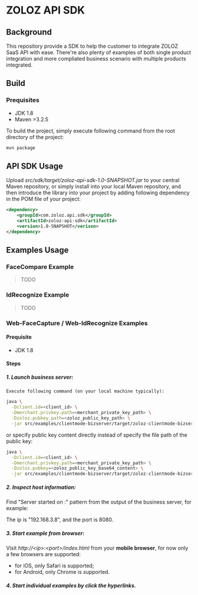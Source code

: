 # ZOLOZ API SDK
## Background
This repository provide a SDK to help the customer to integrate ZOLOZ SaaS API with ease. There're also plenty of examples of both single product integration and more compliated business scenario with multiple products integrated.

## Build
### Prequisites
- JDK 1.8
- Maven >3.2.5

To build the project, simply execute following command from the root directory of the project:
```sh
mvn package
```

## API SDK Usage
Upload _src/sdk/target/zoloz-api-sdk-1.0-SNAPSHOT.jar_ to your central Maven repository, or simply install into your local Maven repository, and then introduce the library into your project by adding following dependency in the POM file of your project:
```xml
<dependency>
    <groupId>com.zoloz.api.sdk</groupId>
    <artifactId>zoloz-api-sdk</artifactId>
    <version>1.0-SNAPSHOT</verison>
</dependency>
```

## Examples Usage
### FaceCompare Example
> TODO

### IdRecognize Example
> TODO

### Web-FaceCapture / Web-IdRecognize Examples
#### Prequisite
- JDK 1.8
#### Steps
##### 1. Launch business server:

    Execute following command (on your local machine typically):
    
```sh
java \
  -Dclient.id=<client_id> \
  -Dmerchant.privkey.path=<merchant_private_key_path> \
  -Dzoloz.pubkey.path=<zoloz_public_key_path> \
  -jar src/examples/clientmode-bizserver/target/zoloz-clientmode-bizserver-1.0-SNAPSHOT.jar
```
or specify public key content directly instead of specify the file path of the public key:

```sh
java \
  -Dclient.id=<client_id> \
  -Dmerchant.privkey.path=<merchant_private_key_path> \
  -Dzoloz.pubkey=<zoloz_public_key_base64_content> \
  -jar src/examples/clientmode-bizserver/target/zoloz-clientmode-bizserver-1.0-SNAPSHOT.jar
```

##### 2. Inspect host information:

Find "Server started on <ip>:<host>" pattern from the output of the business server, for example:

The ip is "192.168.3.8", and the port is 8080.

##### 3. Start example from browser:
Visit _http://\<ip\>:\<port\>/index.html_ from your **mobile browser**, for now only a few browsers are supported:
- for iOS, only Safari is supported;
- for Android, only Chrome is supported.

##### 4. Start individual examples by click the hyperlinks.
